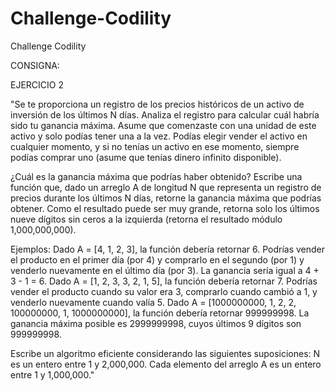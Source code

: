 # Challenge-Codility
Challenge Codility

CONSIGNA:

EJERCICIO 2

"Se te proporciona un registro de los precios históricos de un activo de inversión de los últimos N días. 
Analiza el registro para calcular cuál habría sido tu ganancia máxima. Asume que comenzaste con una unidad de este activo y solo podías tener una a la vez. Podías elegir vender el activo en cualquier momento, y si no tenías un activo en ese momento, siempre podías comprar uno (asume que tenías dinero infinito disponible).

¿Cuál es la ganancia máxima que podrías haber obtenido?
Escribe una función que, dado un arreglo A de longitud N que representa un registro de precios durante los últimos N días, retorne la ganancia máxima que podrías obtener. Como el resultado puede ser muy grande, retorna solo los últimos 
nueve dígitos sin ceros a la izquierda (retorna el resultado módulo 1,000,000,000).

Ejemplos:
Dado A = [4, 1, 2, 3], la función debería retornar 6. Podrías vender el producto en el primer día (por 4) y comprarlo en el segundo (por 1) y venderlo nuevamente en el último día (por 3). La ganancia sería igual a 4 + 3 - 1 = 6.
Dado A = [1, 2, 3, 3, 2, 1, 5], la función debería retornar 7. Podrías vender el producto cuando su valor era 3, comprarlo cuando cambió a 1, y venderlo nuevamente cuando valía 5.
Dado A = [1000000000, 1, 2, 2, 100000000, 1, 1000000000], la función debería retornar 999999998. La ganancia máxima posible es 2999999998, cuyos últimos 9 dígitos son 999999998.

Escribe un algoritmo eficiente considerando las siguientes suposiciones:
    N es un entero entre 1 y 2,000,000.
    Cada elemento del arreglo A es un entero entre 1 y 1,000,000."
